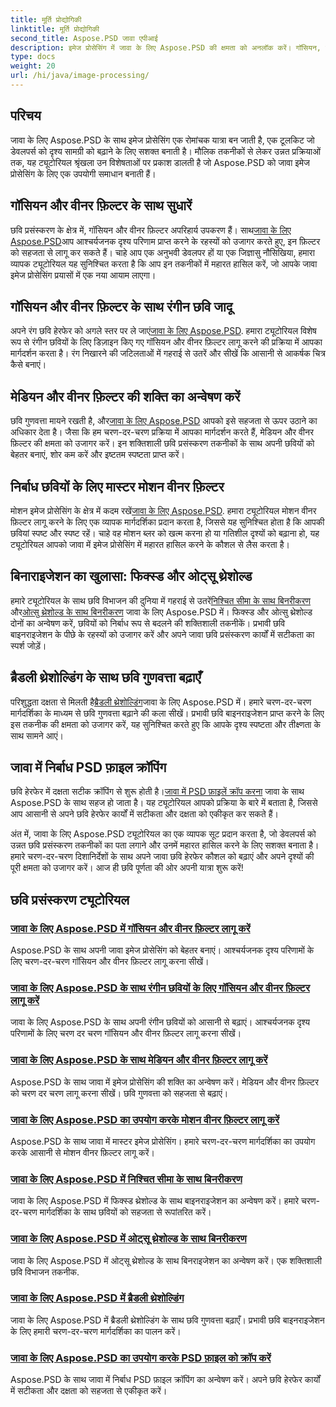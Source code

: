 ```yaml
---
title: मूर्ति प्रोद्योगिकी
linktitle: मूर्ति प्रोद्योगिकी
second_title: Aspose.PSD जावा एपीआई
description: इमेज प्रोसेसिंग में जावा के लिए Aspose.PSD की क्षमता को अनलॉक करें। गॉसियन, वीनर, मेडियन और मोशन वीनर फ़िल्टर को चरण दर चरण लागू करना सीखें।
type: docs
weight: 20
url: /hi/java/image-processing/
---
```

## परिचय

जावा के लिए Aspose.PSD के साथ इमेज प्रोसेसिंग एक रोमांचक यात्रा बन जाती है, एक टूलकिट जो डेवलपर्स को दृश्य सामग्री को बढ़ाने के लिए सशक्त बनाती है। मौलिक तकनीकों से लेकर उन्नत प्रक्रियाओं तक, यह ट्यूटोरियल श्रृंखला उन विशेषताओं पर प्रकाश डालती है जो Aspose.PSD को जावा इमेज प्रोसेसिंग के लिए एक उपयोगी समाधान बनाती हैं।

## गॉसियन और वीनर फ़िल्टर के साथ सुधारें

 छवि प्रसंस्करण के क्षेत्र में, गॉसियन और वीनर फ़िल्टर अपरिहार्य उपकरण हैं। साथ[जावा के लिए Aspose.PSD](./apply-gaussian-wiener-filters/)आप आश्चर्यजनक दृश्य परिणाम प्राप्त करने के रहस्यों को उजागर करते हुए, इन फ़िल्टर को सहजता से लागू कर सकते हैं। चाहे आप एक अनुभवी डेवलपर हों या एक जिज्ञासु नौसिखिया, हमारा व्यापक ट्यूटोरियल यह सुनिश्चित करता है कि आप इन तकनीकों में महारत हासिल करें, जो आपके जावा इमेज प्रोसेसिंग प्रयासों में एक नया आयाम लाएगा।

## गॉसियन और वीनर फ़िल्टर के साथ रंगीन छवि जादू

 अपने रंग छवि हेरफेर को अगले स्तर पर ले जाएं[जावा के लिए Aspose.PSD](./apply-gaussian-wiener-filters-color-image/). हमारा ट्यूटोरियल विशेष रूप से रंगीन छवियों के लिए डिज़ाइन किए गए गॉसियन और वीनर फ़िल्टर लागू करने की प्रक्रिया में आपका मार्गदर्शन करता है। रंग निखारने की जटिलताओं में गहराई से उतरें और सीखें कि आसानी से आकर्षक चित्र कैसे बनाएं।

## मेडियन और वीनर फ़िल्टर की शक्ति का अन्वेषण करें

 छवि गुणवत्ता मायने रखती है, और[जावा के लिए Aspose.PSD](./apply-median-wiener-filters/) आपको इसे सहजता से ऊपर उठाने का अधिकार देता है। जैसा कि हम चरण-दर-चरण प्रक्रिया में आपका मार्गदर्शन करते हैं, मेडियन और वीनर फ़िल्टर की क्षमता को उजागर करें। इन शक्तिशाली छवि प्रसंस्करण तकनीकों के साथ अपनी छवियों को बेहतर बनाएं, शोर कम करें और इष्टतम स्पष्टता प्राप्त करें।

## निर्बाध छवियों के लिए मास्टर मोशन वीनर फ़िल्टर

 मोशन इमेज प्रोसेसिंग के क्षेत्र में कदम रखें[जावा के लिए Aspose.PSD](./apply-motion-wiener-filters/). हमारा ट्यूटोरियल मोशन वीनर फ़िल्टर लागू करने के लिए एक व्यापक मार्गदर्शिका प्रदान करता है, जिससे यह सुनिश्चित होता है कि आपकी छवियां स्पष्ट और स्पष्ट रहें। चाहे वह मोशन ब्लर को खत्म करना हो या गतिशील दृश्यों को बढ़ाना हो, यह ट्यूटोरियल आपको जावा में इमेज प्रोसेसिंग में महारत हासिल करने के कौशल से लैस करता है।

## बिनाराइजेशन का खुलासा: फिक्स्ड और ओट्सू थ्रेशोल्ड

 हमारे ट्यूटोरियल के साथ छवि विभाजन की दुनिया में गहराई से उतरें[निश्चित सीमा के साथ बिनरीकरण](./binarization-fixed-threshold/) और[ओत्सु थ्रेशोल्ड के साथ बिनरीकरण](./binarization-otsu-threshold/) जावा के लिए Aspose.PSD में। फिक्स्ड और ओत्सु थ्रेशोल्ड दोनों का अन्वेषण करें, छवियों को निर्बाध रूप से बदलने की शक्तिशाली तकनीकें। प्रभावी छवि बाइनराइजेशन के पीछे के रहस्यों को उजागर करें और अपने जावा छवि प्रसंस्करण कार्यों में सटीकता का स्पर्श जोड़ें।

## ब्रैडली थ्रेशोल्डिंग के साथ छवि गुणवत्ता बढ़ाएँ

 परिशुद्धता दक्षता से मिलती है[ब्रैडली थ्रेशोल्डिंग](./bradley-thresholding/)जावा के लिए Aspose.PSD में। हमारे चरण-दर-चरण मार्गदर्शिका के माध्यम से छवि गुणवत्ता बढ़ाने की कला सीखें। प्रभावी छवि बाइनराइजेशन प्राप्त करने के लिए इस तकनीक की क्षमता को उजागर करें, यह सुनिश्चित करते हुए कि आपके दृश्य स्पष्टता और तीक्ष्णता के साथ सामने आएं।

## जावा में निर्बाध PSD फ़ाइल क्रॉपिंग

 छवि हेरफेर में दक्षता सटीक क्रॉपिंग से शुरू होती है।[जावा में PSD फ़ाइलें क्रॉप करना](./crop-psd-file/) जावा के साथ Aspose.PSD के साथ सहज हो जाता है। यह ट्यूटोरियल आपको प्रक्रिया के बारे में बताता है, जिससे आप आसानी से अपने छवि हेरफेर कार्यों में सटीकता और दक्षता को एकीकृत कर सकते हैं।

अंत में, जावा के लिए Aspose.PSD ट्यूटोरियल का एक व्यापक सूट प्रदान करता है, जो डेवलपर्स को उन्नत छवि प्रसंस्करण तकनीकों का पता लगाने और उनमें महारत हासिल करने के लिए सशक्त बनाता है। हमारे चरण-दर-चरण दिशानिर्देशों के साथ अपने जावा छवि हेरफेर कौशल को बढ़ाएं और अपने दृश्यों की पूरी क्षमता को उजागर करें। आज ही छवि पूर्णता की ओर अपनी यात्रा शुरू करें!
## छवि प्रसंस्करण ट्यूटोरियल
### [जावा के लिए Aspose.PSD में गॉसियन और वीनर फ़िल्टर लागू करें](./apply-gaussian-wiener-filters/)
Aspose.PSD के साथ अपनी जावा इमेज प्रोसेसिंग को बेहतर बनाएं। आश्चर्यजनक दृश्य परिणामों के लिए चरण-दर-चरण गॉसियन और वीनर फ़िल्टर लागू करना सीखें।
### [जावा के लिए Aspose.PSD के साथ रंगीन छवियों के लिए गॉसियन और वीनर फ़िल्टर लागू करें](./apply-gaussian-wiener-filters-color-image/)
जावा के लिए Aspose.PSD के साथ अपनी रंगीन छवियों को आसानी से बढ़ाएं। आश्चर्यजनक दृश्य परिणामों के लिए चरण दर चरण गॉसियन और वीनर फ़िल्टर लागू करना सीखें।
### [जावा के लिए Aspose.PSD के साथ मेडियन और वीनर फ़िल्टर लागू करें](./apply-median-wiener-filters/)
Aspose.PSD के साथ जावा में इमेज प्रोसेसिंग की शक्ति का अन्वेषण करें। मेडियन और वीनर फ़िल्टर को चरण दर चरण लागू करना सीखें। छवि गुणवत्ता को सहजता से बढ़ाएं।
### [जावा के लिए Aspose.PSD का उपयोग करके मोशन वीनर फ़िल्टर लागू करें](./apply-motion-wiener-filters/)
Aspose.PSD के साथ जावा में मास्टर इमेज प्रोसेसिंग। हमारे चरण-दर-चरण मार्गदर्शिका का उपयोग करके आसानी से मोशन वीनर फ़िल्टर लागू करें।
### [जावा के लिए Aspose.PSD में निश्चित सीमा के साथ बिनरीकरण](./binarization-fixed-threshold/)
जावा के लिए Aspose.PSD में फिक्स्ड थ्रेशोल्ड के साथ बाइनराइजेशन का अन्वेषण करें। हमारे चरण-दर-चरण मार्गदर्शिका के साथ छवियों को सहजता से रूपांतरित करें।
### [जावा के लिए Aspose.PSD में ओट्सू थ्रेशोल्ड के साथ बिनरीकरण](./binarization-otsu-threshold/)
जावा के लिए Aspose.PSD में ओट्सू थ्रेशोल्ड के साथ बिनराइजेशन का अन्वेषण करें। एक शक्तिशाली छवि विभाजन तकनीक.
### [जावा के लिए Aspose.PSD में ब्रैडली थ्रेशोल्डिंग](./bradley-thresholding/)
जावा के लिए Aspose.PSD में ब्रैडली थ्रेशोल्डिंग के साथ छवि गुणवत्ता बढ़ाएँ। प्रभावी छवि बाइनराइजेशन के लिए हमारी चरण-दर-चरण मार्गदर्शिका का पालन करें।
### [जावा के लिए Aspose.PSD का उपयोग करके PSD फ़ाइल को क्रॉप करें](./crop-psd-file/)
Aspose.PSD के साथ जावा में निर्बाध PSD फ़ाइल क्रॉपिंग का अन्वेषण करें। अपने छवि हेरफेर कार्यों में सटीकता और दक्षता को सहजता से एकीकृत करें।